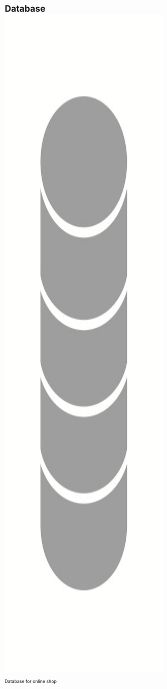 # Database  <img src="DataBaseLogo.jpg" align="middle" height="2100" alt="Картинка пропала, как жаль">
Database for online shop
